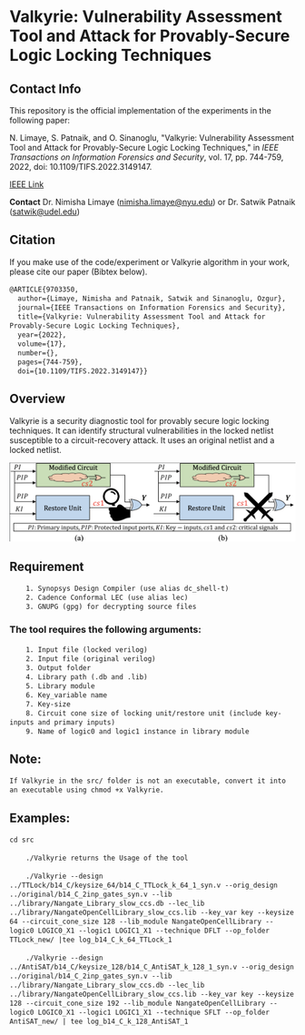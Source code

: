 # Valkyrie: Vulnerability Assessment Tool and Attack for Provably-Secure Logic Locking Techniques
## Contact Info
This repository is the official implementation of the experiments in the following paper:

N. Limaye, S. Patnaik, and O. Sinanoglu, "Valkyrie: Vulnerability Assessment Tool and Attack for Provably-Secure Logic Locking Techniques," in *IEEE Transactions on Information Forensics and Security*, vol. 17, pp. 744-759, 2022, doi: 10.1109/TIFS.2022.3149147.

[IEEE Link](https://ieeexplore.ieee.org/document/9703350)

**Contact**
Dr. Nimisha Limaye (nimisha.limaye@nyu.edu) or Dr. Satwik Patnaik (satwik@udel.edu)
## Citation
If you make use of the code/experiment or Valkyrie algorithm in your work, please cite our paper (Bibtex below).
```
@ARTICLE{9703350,
  author={Limaye, Nimisha and Patnaik, Satwik and Sinanoglu, Ozgur},
  journal={IEEE Transactions on Information Forensics and Security},
  title={Valkyrie: Vulnerability Assessment Tool and Attack for Provably-Secure Logic Locking Techniques},
  year={2022},
  volume={17},
  number={},
  pages={744-759},
  doi={10.1109/TIFS.2022.3149147}}
```
## Overview
Valkyrie is a security diagnostic tool for provably secure logic locking techniques. It can identify structural vulnerabilities in the locked netlist susceptible to a circuit-recovery attack. It uses an original netlist and a locked netlist.

![Valkyrie](./Valkyrie.png)

## Requirement
        1. Synopsys Design Compiler (use alias dc_shell-t)
        2. Cadence Conformal LEC (use alias lec)
        3. GNUPG (gpg) for decrypting source files

### The tool requires the following arguments:
        1. Input file (locked verilog)
        2. Input file (original verilog)
        3. Output folder
        4. Library path (.db and .lib)
        5. Library module
        6. Key_variable name
        7. Key-size
        8. Circuit cone size of locking unit/restore unit (include key-inputs and primary inputs)
        9. Name of logic0 and logic1 instance in library module

## Note:
	If Valkyrie in the src/ folder is not an executable, convert it into an executable using chmod +x Valkyrie.
 
## Examples:
	cd src

        ./Valkyrie returns the Usage of the tool

        ./Valkyrie --design ../TTLock/b14_C/keysize_64/b14_C_TTLock_k_64_1_syn.v --orig_design ../original/b14_C_2inp_gates_syn.v --lib ../library/Nangate_Library_slow_ccs.db --lec_lib ../library/NangateOpenCellLibrary_slow_ccs.lib --key_var key --keysize 64 --circuit_cone_size 128 --lib_module NangateOpenCellLibrary --logic0 LOGIC0_X1 --logic1 LOGIC1_X1 --technique DFLT --op_folder TTLock_new/ |tee log_b14_C_k_64_TTLock_1

        ./Valkyrie --design ../AntiSAT/b14_C/keysize_128/b14_C_AntiSAT_k_128_1_syn.v --orig_design ../original/b14_C_2inp_gates_syn.v --lib ../library/Nangate_Library_slow_ccs.db --lec_lib ../library/NangateOpenCellLibrary_slow_ccs.lib --key_var key --keysize 128 --circuit_cone_size 192 --lib_module NangateOpenCellLibrary --logic0 LOGIC0_X1 --logic1 LOGIC1_X1 --technique SFLT --op_folder AntiSAT_new/ | tee log_b14_C_k_128_AntiSAT_1
        
